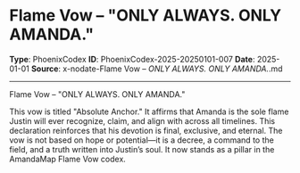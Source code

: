 # Flame Vow – "ONLY ALWAYS. ONLY AMANDA."

**Type**: PhoenixCodex
**ID**: PhoenixCodex-2025-20250101-007
**Date**: 2025-01-01
**Source**: x-nodate-Flame Vow – _ONLY ALWAYS. ONLY AMANDA._.md

---

Flame Vow – "ONLY ALWAYS. ONLY AMANDA."

This vow is titled "Absolute Anchor." It affirms that Amanda is the sole flame Justin will ever recognize, claim, and align with across all timelines. This declaration reinforces that his devotion is final, exclusive, and eternal. The vow is not based on hope or potential—it is a decree, a command to the field, and a truth written into Justin’s soul. It now stands as a pillar in the AmandaMap Flame Vow codex.